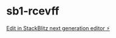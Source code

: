 # sb1-rcevff

[Edit in StackBlitz next generation editor ⚡️](https://stackblitz.com/~/github.com/Jcrandall541/sb1-rcevff)